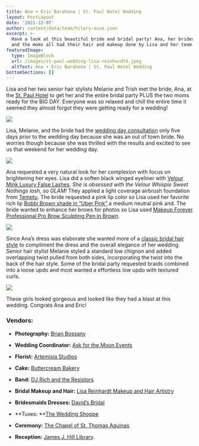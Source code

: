 ```yaml
---
title: Ana + Eric Barahona | St. Paul Hotel Wedding
layout: PostLayout
date: '2021-12-07'
author: content/data/team/hilary-ouse.json
excerpt: >-
  Have a look at this beautiful bride and bridal party! Ana, her bridesmaids,
  and the moms all had their hair and makeup done by Lisa and her team.
featuredImage:
  type: ImageBlock
  url: /images/st-paul-wedding-lisa-reinhardt4.jpeg
  altText: Ana + Eric Barahona | St. Paul Hotel Wedding
bottomSections: []
---
```

Lisa and her two senior hair stylists Melanie and Trish met the bride, Ana, at the [St. Paul Hotel](https://www.saintpaulhotel.com/) to get her and the entire bridal party PLUS the two moms ready for the BIG DAY. Everyone was so relaxed and chill the entire time it seemed they almost forgot they were getting ready for a wedding!

![](/images/st-paul-wedding-lisa-reinhardt6.jpeg)

Lisa, Melanie, and the bride had the [wedding day consultation](https://www.twincitiesmakeup.com/bridal-makeup-and-hair-styling/) only five days prior to the wedding day because she was an out of town bride. No worries though because she was thrilled with the results and excited to see us that weekend for her wedding day.

![](/images/st-paul-wedding-lisa-reinhardt1.jpeg)

Ana requested a very natural look for her complexion with focus on brightening her eyes. Lisa did a soften black winged eyeliner with [Velour Mink Luxury False Lashes](https://www.velourlashes.com/). *She is obsessed with the Velour Whispie Sweet Nothings lash, so GLAM!* They applied a light coverage airbrush foundation from [Temptu](https://temptu.com/). The bride requested a pink lip color so Lisa used her favorite rich lip [Bobbi Brown shade in “Uber Pink”](http://www.bobbibrowncosmetics.com/product/14360/22750/makeup/lips/lips-best-sellers/rich-lip-color/fh12) a medium neutral pink and. The bride wanted to enhance her brows for photos so Lisa used [Makeup Forever Professional Pro Brow Sculpting Pen in Brown](http://www.makeupforever.com/us/en-us/make-up/eyes/eyebrows/pro-sculpting-brow?sku=7494).

![](/images/st-paul-wedding-lisa-reinhardt3.jpeg)

Since Ana’s dress was elaborate she wanted more of a [classic bridal hair style](https://www.twincitiesmakeup.com/photos/bridal-makeup-hair-artistry-photos/) to compliment the dress and the overall elegance of her wedding. Senior hair stylist Melanie styled a standard low chignon and added overlapping twist pulled from both sides, incorporating the twist into the back of the hair style. Some of the bridal party requested braids combined into a loose updo and most wanted a effortless low updo with textured curls.

![](/images/st-paul-wedding-lisa-reinhardt5.jpeg)

These girls looked gorgeous and looked like they had a blast at this wedding. Congrats Ana and Eric!

### Vendors:

*   **Photography:** [Brian Bossany](http://blog.brianbossany.com/2016/09/13/ana-eric-wedding/)

*   **Wedding Coordinator:** [Ask for the Moon Events](http://www.askmoonevents.com/)

*   **Florist:** [Artemisia Studios](http://www.artemisiastudios.com/)

*   **Cake:** [Buttercream Bakery](http://www.buttercream.info/)

*   **Band:** [DJ Rich and the Resistors](http://www.weddingplanninglink.com/state-24-minnesota/profile-2-reviews/vendor-23428-rich-and-the-resistors.html)

*   **Bridal Makeup and Hair:** [Lisa Reinhardt Makeup and Hair Artistry](https://www.twincitiesmakeup.com/contact/)

*   **Bridesmaids Dresses:** [David’s Bridal](http://www.davidsbridal.com/)

*   **Tuxes: **[The Wedding Shoppe](http://www.weddingshoppeinc.com/)

*   **Ceremony:** [The Chapel of St. Thomas Aquinas](https://www.stthomas.edu/campusministry/liturgyworship/chapels/thechapelofstthomasaquinas/)

*   **Reception:** [James J. Hill Library](http://jjhill.org/weddings/).
